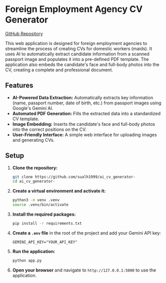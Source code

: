 # Foreign Employment Agency CV Generator

[GitHub Repository](https://github.com/sualh1999/ai_cv_generator-)


This web application is designed for foreign employment agencies to streamline the process of creating CVs for domestic workers (maids). It uses AI to automatically extract candidate information from a scanned passport image and populates it into a pre-defined PDF template. The application also embeds the candidate's face and full-body photos into the CV, creating a complete and professional document.

## Features

- **AI-Powered Data Extraction:** Automatically extracts key information (name, passport number, date of birth, etc.) from passport images using Google's Gemini AI.
- **Automated PDF Generation:** Fills the extracted data into a standardized CV template.
- **Image Embedding:** Inserts the candidate's face and full-body photos into the correct positions on the CV.
- **User-Friendly Interface:** A simple web interface for uploading images and generating CVs.

## Setup

1.  **Clone the repository:**
    ```bash
    git clone https://github.com/sualh1999/ai_cv_generator-
    cd ai_cv_generator-
    ```

2.  **Create a virtual environment and activate it:**
    ```bash
    python3 -m venv .venv
    source .venv/bin/activate
    ```

3.  **Install the required packages:**
    ```bash
    pip install -r requirements.txt
    ```

4.  **Create a `.env` file** in the root of the project and add your Gemini API key:
    ```
    GEMINI_API_KEY="YOUR_API_KEY"
    ```

5.  **Run the application:**
    ```bash
    python app.py
    ```



2.  **Open your browser** and navigate to `http://127.0.0.1:5000` to use the application.

